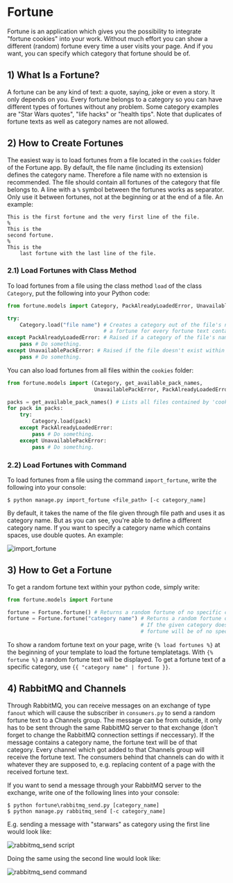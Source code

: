 # Fortune

Fortune is an application which gives you the possibility to integrate "fortune cookies" into your work.
Without much effort you can show a different (random) fortune every time a user visits your page.
And if you want, you can specify which category that fortune should be of.



## 1) What Is a Fortune?

A fortune can be any kind of text: a quote, saying, joke or even a story. It only depends on you.
Every fortune belongs to a category so you can have different types of fortunes without any problem.
Some category examples are "Star Wars quotes", "life hacks" or "health tips".
Note that duplicates of fortune texts as well as category names are not allowed.



## 2) How to Create Fortunes

The easiest way is to load fortunes from a file located in the `cookies` folder of the Fortune app.
By default, the file name (including its extension) defines the category name.
Therefore a file name with no extension is recommended.
The file should contain all fortunes of the category that file belongs to.
A line with a `%` symbol between the fortunes works as separator.
Only use it between fortunes, not at the beginning or at the end of a file.
An example:

    This is the first fortune and the very first line of the file.
    %
    This is the
    second fortune.
    %
    This is the
        last fortune with the last line of the file.



### 2.1) Load Fortunes with Class Method

To load fortunes from a file using the class method `load` of the class `Category`,
put the following into your Python code:

```python
from fortune.models import Category, PackAlreadyLoadedError, UnavailablePackError

try:
    Category.load("file name") # Creates a category out of the file's name and creates
                               # a fortune for every fortune text contained by the file.
except PackAlreadyLoadedError: # Raised if a category of the file's name already exists.
    pass # Do something.
except UnavailablePackError: # Raised if the file doesn't exist within 'cookies' folder.
    pass # Do something.
```

You can also load fortunes from all files within the `cookies` folder:

```python
from fortune.models import (Category, get_available_pack_names,
                            UnavailablePackError, PackAlreadyLoadedError)

packs = get_available_pack_names() # Lists all files contained by 'cookies' folder.
for pack in packs:
    try:
        Category.load(pack)
    except PackAlreadyLoadedError:
        pass # Do something.
    except UnavailablePackError:
        pass # Do something.
```



### 2.2) Load Fortunes with Command

To load fortunes from a file using the command `import_fortune`, write the following into your console:

    $ python manage.py import_fortune <file_path> [-c category_name]

By default, it takes the name of the file given through file path and uses it as category name.
But as you can see, you're able to define a different category name.
If you want to specify a category name which contains spaces, use double quotes.
An example:

![import_fortune](/static/fortune/images/import_fortune.jpg)



## 3) How to Get a Fortune

To get a random fortune text within your python code, simply write:

```python
from fortune.models import Fortune

fortune = Fortune.fortune() # Returns a random fortune of no specific category.
fortune = Fortune.fortune("category name") # Returns a random fortune of given category.
                                           # If the given category doesn't exist, the
                                           # fortune will be of no specific category.
```

To show a random fortune text on your page,
write `{% load fortunes %}` at the beginning of your template to load the fortune templatetags.
With `{% fortune %}` a random fortune text will be displayed.
To get a fortune text of a specific category, use `{{ "category name" | fortune }}`.



## 4) RabbitMQ and Channels

Through RabbitMQ, you can receive messages on an exchange of type `fanout`
which will cause the subscriber in `consumers.py` to send a random fortune text to a Channels group.
The message can be from outside, it only has to be sent through the same RabbitMQ server to that exchange
(don't forget to change the RabbitMQ connection settings if neccessary).
If the message contains a category name, the fortune text will be of that category.
Every channel which got added to that Channels group will receive the fortune text.
The consumers behind that channels can do with it whatever they are supposed to,
e.g. replacing content of a page with the received fortune text.

If you want to send a message through your RabbitMQ server to the exchange,
write one of the following lines into your console:

    $ python fortune\rabbitmq_send.py [category_name]
    $ python manage.py rabbitmq_send [-c category_name]

E.g. sending a message with "starwars" as category using the first line would look like:

![rabbitmq_send script](/static/fortune/images/rabbitmq_send_script.jpg)

Doing the same using the second line would look like:

![rabbitmq_send command](/static/fortune/images/rabbitmq_send_command.jpg)
